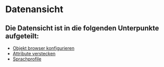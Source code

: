 # Datenansicht

## Die Datensicht ist in die folgenden Unterpunkte aufgeteilt:

-   [Objekt browser konfigurieren](./objekt-browser-konfigurieren.md)
-   [Attribute verstecken](./attribute-verstecken.md)
-   [Sprachprofile](./sprachprofile.md)
